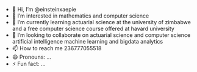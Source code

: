 - 👋 Hi, I’m @einsteinxaepie
- 👀 I’m interested in mathematics and computer science
- 🌱 I’m currently learning actuarial science at the university of zimbabwe and a free computer science course offered at havard university
- 💞️ I’m looking to collaborate on actuarial science and computer science artificial intelligence machine learning and bigdata analytics
- 📫 How to reach me 236777055518
- 😄 Pronouns: ...
- ⚡ Fun fact: ...

<!---
einsteinxaepie/einsteinxaepie is a ✨ special ✨ repository because its `README.md` (this file) appears on your GitHub profile.
You can click the Preview link to take a look at your changes.
--->
